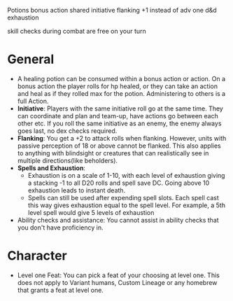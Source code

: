 
Potions bonus action
shared initiative
flanking +1 instead of adv
one d&d exhaustion


skill checks during combat are free on your turn

# General

- A healing potion can be consumed within a bonus action or action. On a bonus action the player rolls for hp healed, or they can take an action and heal as if they rolled max for the potion. Administering to others is a full Action.
- __Initiative__: Players with the same initiative roll go at the same time. They can coordinate and plan and team-up, have actions go between each other etc. If you roll the same initiative as an enemy, the enemy always goes last, no dex checks required.
- __Flanking__: You get a +2 to attack rolls when flanking. However, units with passive perception of 18 or above cannot be flanked. This also applies to anything with blindsight or creatures that can realistically see in multiple directions(like beholders).
-  __Spells and Exhaustion__: 
	-  Exhaustion is on a scale of 1-10, with each level of exhaustion giving a stacking -1 to all D20 rolls and spell save DC. Going above 10 exhaustion leads to instant death.
	- Spells can still be used after expending spell slots. Each spell cast this way gives exhaustion equal to the spell level. For example, a 5th level spell would give 5 levels of exhaustion
- Ability checks and assistance: You cannot assist in ability checks that you don't have proficiency in.

# Character

- Level one Feat: You can pick a feat of your choosing at level one. This does not apply to Variant humans, Custom Lineage or any homebrew that grants a feat at level one.